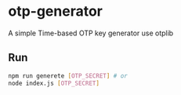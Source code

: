 # otp-generator

A simple Time-based OTP key generator use otplib

## Run

```bash
npm run generete [OTP_SECRET] # or
node index.js [OTP_SECRET]
```
